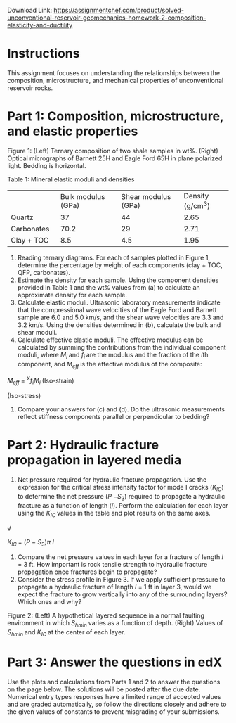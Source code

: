 Download Link: https://assignmentchef.com/product/solved-unconventional-reservoir-geomechanics-homework-2-composition-elasticity-and-ductility
<br>
<h1>Instructions</h1>

This assignment focuses on understanding the relationships between the composition, microstructure, and mechanical properties of unconventional reservoir rocks.

<h1>Part 1: Composition, microstructure, and elastic properties</h1>

Figure 1: (Left) Ternary composition of two shale samples in wt%. (Right) Optical micrographs of Barnett 25H and Eagle Ford 65H in plane polarized light. Bedding is horizontal.

Table 1: Mineral elastic moduli and densities

<table width="482">

 <tbody>

  <tr>

   <td width="99"> </td>

   <td width="137">Bulk modulus (GPa)</td>

   <td width="142">Shear modulus (GPa)</td>

   <td width="103">Density (g/cm<sup>3</sup>)</td>

  </tr>

  <tr>

   <td width="99">Quartz</td>

   <td width="137">37</td>

   <td width="142">44</td>

   <td width="103">2.65</td>

  </tr>

  <tr>

   <td width="99">Carbonates</td>

   <td width="137">70.2</td>

   <td width="142">29</td>

   <td width="103">2.71</td>

  </tr>

  <tr>

   <td width="99">Clay + TOC</td>

   <td width="137">8.5</td>

   <td width="142">4.5</td>

   <td width="103">1.95</td>

  </tr>

 </tbody>

</table>

<ol>

 <li>Reading ternary diagrams. For each of samples plotted in Figure 1, determine the percentage by weight of each components (clay + TOC, QFP, carbonates).</li>

 <li>Estimate the density for each sample. Using the component densities provided in Table 1 and the wt% values from (a) to calculate an approximate density for each sample.</li>

 <li>Calculate elastic moduli. Ultrasonic laboratory measurements indicate that the compressional wave velocities of the Eagle Ford and Barnett sample are 6.0 and 5.0 km/s, and the shear wave velocities are 3.3 and 3.2 km/s. Using the densities determined in (b), calculate the bulk and shear moduli.</li>

 <li>Calculate effective elastic moduli. The effective modulus can be calculated by summing the contributions from the individual component moduli, where <em>M<sub>i </sub></em>and <em>f<sub>i </sub></em>are the modulus and the fraction of the <em>i</em>th component, and <em>M<sub>eff </sub></em>is the effective modulus of the composite:</li>

</ol>

<em>M<sub>eff </sub></em>= <sup>X</sup><em>f<sub>i</sub>M<sub>i                       </sub></em>(Iso-strain)

(Iso-stress)

<ol>

 <li>Compare your answers for (c) and (d). Do the ultrasonic measurements reflect stiffness components parallel or perpendicular to bedding?</li>

</ol>

<h1>Part 2: Hydraulic fracture propagation in layered media</h1>

<ol>

 <li>Net pressure required for hydraulic fracture propagation. Use the expression for the critical stress intensity factor for mode I cracks (<em>K<sub>IC</sub></em>) to determine the net pressure (<em>P </em>−<em>S</em><sub>3</sub>) required to propagate a hydraulic fracture as a function of length (<em>l</em>). Perform the calculation for each layer using the <em>K<sub>IC </sub></em>values in the table and plot results on the same axes.</li>

</ol>

√

<em>K<sub>IC </sub></em>= (<em>P </em>− <em>S</em><sub>3</sub>)<em>π l</em>

<ol>

 <li>Compare the net pressure values in each layer for a fracture of length <em>l </em>= 3 ft. How important is rock tensile strength to hydraulic fracture propagation once fractures begin to propagate?</li>

 <li>Consider the stress profile in Figure 3. If we apply sufficient pressure to propagate a hydraulic fracture of length <em>l </em>= 1 ft in layer 3, would we expect the fracture to grow vertically into any of the surrounding layers? Which ones and why?</li>

</ol>

Figure 2: (Left) A hypothetical layered sequence in a normal faulting environment in which <em>S<sub>hmin </sub></em>varies as a function of depth. (Right) Values of <em>S<sub>hmin </sub></em>and <em>K<sub>IC </sub></em>at the center of each layer.

<h1>Part 3: Answer the questions in edX</h1>

Use the plots and calculations from Parts 1 and 2 to answer the questions on the page below. The solutions will be posted after the due date. Numerical entry types responses have a limited range of accepted values and are graded automatically, so follow the directions closely and adhere to the given values of constants to prevent misgrading of your submissions.